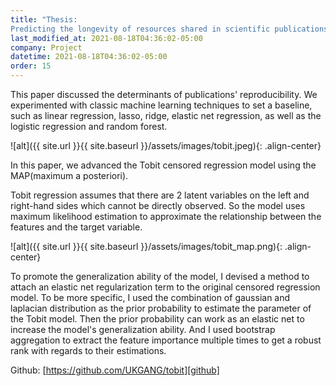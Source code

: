 ```yaml
---
title: "Thesis: 
Predicting the longevity of resources shared in scientific publications"
last_modified_at: 2021-08-18T04:36:02-05:00
company: Project
datetime: 2021-08-18T04:36:02-05:00
order: 15
---
```


This paper discussed the determinants of publications' reproducibility. We experimented with classic machine learning techniques to set a baseline, such as linear regression, lasso, ridge, elastic net regression, as well as the logistic regression and random forest.  

![alt]({{ site.url }}{{ site.baseurl }}/assets/images/tobit.jpeg){: .align-center}

In this paper, we advanced the Tobit censored regression model using the MAP(maximum a posteriori). 

Tobit regression assumes that there are 2 latent variables on the left and right-hand sides which cannot be directly observed. So the model uses maximum likelihood estimation to approximate the relationship between the features and the target variable. 

![alt]({{ site.url }}{{ site.baseurl }}/assets/images/tobit_map.png){: .align-center}

To promote the generalization ability of the model, I devised a method to attach an elastic net regularization term to the original censored regression model. To be more specific, I used the combination of gaussian and laplacian distribution as the prior probability to estimate the parameter of the Tobit model. Then the prior probability can work as an elastic net to increase the model's generalization ability. And I used bootstrap aggregation to extract the feature importance multiple times to get a robust rank with regards to their estimations.

Github: [https://github.com/UKGANG/tobit][github]

[github]: https://github.com/UKGANG/tobit
